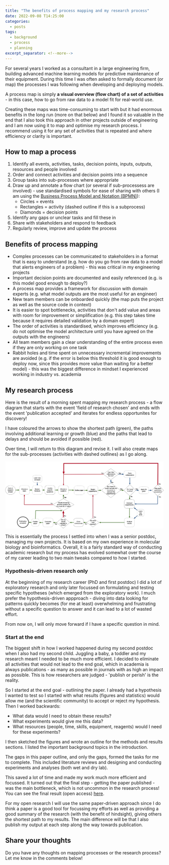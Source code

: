 ```yaml
---
title: "The benefits of process mapping and my research process"
date: 2022-09-08 T14:25:00
categories:
  - posts
tags:
  - background
  - process
  - planning
excerpt_separator: <!--more-->
---
```


For several years I worked as a consultant in a large engineering firm, building advanced machine learning models for predictive maintenance of their equipment. During this time I was often asked to formally document (or map) the processes I was following when developing and deploying models. 

A process map is simply **a visual overview (flow chart) of a set of activities** - in this case, how to go from raw data to a model fit for real-world use. 

Creating these maps was time-consuming to start with but it had enormous benefits in the long run (more on that below) and I found it so valuable in the end that I also took this approach in other projects outside of engineering and I am now using it to map and optimise my research process. I recommend using it for any set of activities that is repeated and where efficiency or clarity is important.

## How to map a process
1. Identify all events, activities, tasks, decision points, inputs, outputs, resources and people involved
2. Order and connect activities and decision points into a sequence
3. Group tasks into sub-processes where appropriate
4. Draw up and annotate a flow chart (or several if sub-processess are involved) - use standardised symbols for ease of sharing with others (I am using the [Business Process Model and Notation (BPMN)][bpmn]):
   - Circles = events
   - Rectangles = activity (dashed outline if this is a subprocess)
   - Diamonds = decision points
5. Identify any gaps or unclear tasks and fill these in
6. Share with stakeholders and respond to feedback
7. Regularly review, improve and update the process

## Benefits of process mapping
- Complex processes can be communicated to stakeholders in a format that is easy to understand (e.g. how do you go from raw data to a model that alerts engineers of a problem) - this was critical in my engineering projects
- Important decision points are documented and easily referenced (e.g. is this model good enough to deploy?)
- A process map provides a framework for discussion with domain experts (e.g. what model outputs are the most useful for an engineer)
- New team members can be onboarded quickly (the map puts the project as well as the source code in context)
- It is easier to spot bottlenecks, activities that don't add value and areas with room for improvement or simplification (e.g. this step takes time because it requires detailed validation by a domain expert)
- The order of activities is standardised, which improves efficiency (e.g. do not optimise the model architecture until you have agreed on the outputs with the engineers)
- All team members gain a clear understanding of the entire process even if they are only working on one task
- Rabbit holes and time spent on unnecessary incremental improvements are avoided (e.g. if the error is below this threshold it is good enough to deploy now, since this provides more value than waiting for a better model) - this was the biggest difference in mindset I experienced working in industry vs. academia

## My research process

Here is the result of a morning spent mapping my research process - a flow diagram that starts with the event 'field of research chosen' and ends with the event 'publication accepted' and iterates for endless opportunites for discovery!

I have coloured the arrows to show the shortest path (green), the paths involving additional learning or growth (blue) and the paths that lead to delays and should be avoided if possible (red).

Over time, I will return to this diagram and revise it. I will also create maps for the sub-processes (activities with dashed outlines) as I go along.

![My research process](/assets/images/process-research.jpg)

This is essentially the process I settled into when I was a senior postdoc, managing my own projects. It is based on my own experience in molecular biology and bioinformatics. Overall, it is a fairly standard way of conducting academic research but my process has evolved somewhat over the course of my career leading to two main tweaks compared to how I started.

###  Hypothesis-driven research only

At the beginning of my research career (PhD and first postdoc) I did a lot of exploratory research and only later focussed on formulating and testing specific hypotheses (which emerged from the exploratory work). I much prefer the hypothesis-driven appproach - diving into data looking for patterns quickly becomes (for me at least) overwhelming and frustrating without a specific question to answer and it can lead to a lot of wasted effort. 

From now on, I will only move forward if I have a specific question in mind. 

### Start at the end
The biggest shift in how I worked happened during my second postdoc when I also had my second child. Juggling a baby, a toddler and my research meant I needed to be much more efficient. I decided to eliminate all activities that would not lead to the end goal, which in academia is always publications - as many as possible in journals with as high an impact as possible. This is how researchers are judged - 'publish or perish' is the reality.

So I started at the end goal - outlining the paper. I already had a hypothesis I wanted to test so I started with what results (figures and statistics) would allow me (and the scientific community) to accept or reject my hypothesis. Then I worked backwards:
- What data would I need to obtain these results?
- What experiments would give me this data?
- What resources (people, time, skills, equipment, reagents) would I need for these experiments?

I then sketched the figures and wrote an outline for the methods and results sections. I listed the important background topics in the introduction. 

The gaps in this paper outline, and only the gaps, formed the tasks for me to complete. This included literature reviews and designing and conducting experiments and analyses (both wet and dry lab). 

This saved a lot of time and made my work much more efficient and focussed. It turned out that the final step - getting the paper published - was the main bottleneck, which is not uncommon in the research process! You can see the final result (open access) [here][pub-oiko-mtor].

For my open research I will use the same paper-driven approach since I do think a paper is a good tool for focussing my efforts as well as providing a good summary of the research (with the benefit of hindsight), giving others the shortest path to my results. The main difference will be that I also publish my output at each step along the way towards publication.

## Share your thoughts
Do you have any thoughts on mapping processes or the research process? Let me know in the comments below!

[bpmn]: https://www.bpmnquickguide.com/view-bpmn-quick-guide/
[pub-oiko-mtor]: https://bmcgenomics.biomedcentral.com/articles/10.1186/s12864-019-6277-x